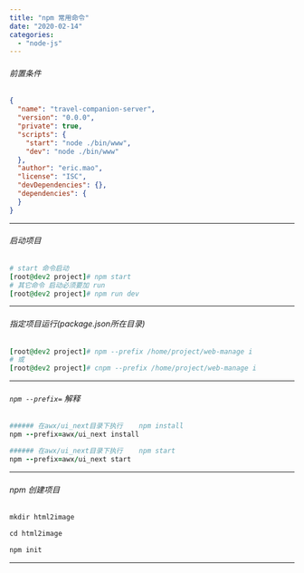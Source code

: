 ```yaml
---
title: "npm 常用命令"
date: "2020-02-14"
categories: 
  - "node-js"
---
```


###### 前置条件

```json
{
  "name": "travel-companion-server",
  "version": "0.0.0",
  "private": true,
  "scripts": {
    "start": "node ./bin/www",
    "dev": "node ./bin/www"
  },
  "author": "eric.mao",
  "license": "ISC",
  "devDependencies": {},
  "dependencies": {
  }
}

```

* * *

###### 启动项目

```ruby
# start 命令启动
[root@dev2 project]# npm start
# 其它命令 启动必须要加 run
[root@dev2 project]# npm run dev
```

* * *

###### 指定项目运行(package.json所在目录)

```ruby
[root@dev2 project]# npm --prefix /home/project/web-manage i
# 或
[root@dev2 project]# cnpm --prefix /home/project/web-manage i
```

* * *

###### `npm --prefix=` 解释

```ruby
###### 在awx/ui_next目录下执行    npm install
npm --prefix=awx/ui_next install

###### 在awx/ui_next目录下执行    npm start
npm --prefix=awx/ui_next start
```

* * *

###### npm 创建项目

```ruby
mkdir html2image

cd html2image

npm init
```

* * *
